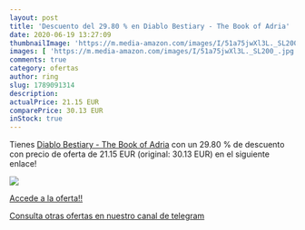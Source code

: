 ```yaml
---
layout: post
title: 'Descuento del 29.80 % en Diablo Bestiary - The Book of Adria'
date: 2020-06-19 13:27:09
thumbnailImage: 'https://m.media-amazon.com/images/I/51a75jwXl3L._SL200_.jpg'
images: [ 'https://m.media-amazon.com/images/I/51a75jwXl3L._SL200_.jpg' ]
comments: true
category: ofertas
author: ring
slug: 1789091314
description:
actualPrice: 21.15 EUR
comparePrice: 30.13 EUR
inStock: true
---
```


Tienes [Diablo Bestiary - The Book of Adria](https://www.amazon.com/dp/1789091314/?tag=redken08-20) con un 29.80 % de descuento con precio de oferta de 21.15 EUR (original: 30.13 EUR) en el siguiente enlace!

[![](https://m.media-amazon.com/images/I/51a75jwXl3L._SL200_.jpg)](https://www.amazon.com/dp/1789091314/?tag=redken08-20)

[Accede a la oferta!!](https://www.amazon.com/dp/1789091314/?tag=redken08-20)

[Consulta otras ofertas en nuestro canal de telegram](https://t.me/s/ofertas25)
